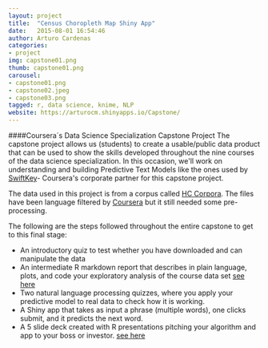```yaml
---
layout: project
title:  "Census Choropleth Map Shiny App"
date:   2015-08-01 16:54:46
author: Arturo Cardenas
categories:
- project
img: capstone01.png
thumb: capstone01.png
carousel:
- capstone01.png
- capstone02.jpeg
- capstone03.png
tagged: r, data science, knime, NLP
website: https://arturocm.shinyapps.io/Capstone/
---
```

####Coursera´s Data Science Specialization Capstone Project
The capstone project allows us (students) to create a usable/public data product that can
be used to show the skills developed throughout the nine courses of the data science specialization.
In this occasion, we\'ll work on understanding and building Predictive Text Models like the ones used by
<a href=" http://swiftkey.com/en/" target="_blank">SwiftKey</a>- Coursera\'s corporate partner for this capstone project.


The data used in this project is from a corpus called
<a href=" http://www.corpora.heliohost.org " target="_blank">HC Corpora</a>.
The files have been language filtered by <a href=" http://www.coursera.org" target="_blank">Coursera</a>
but it still needed some pre-processing.

The following are the steps followed throughout the entire capstone to get to this final stage:
<ul>
	<li>An introductory quiz to test whether you have downloaded and can manipulate the data</li>
	<li>An intermediate R markdown report that describes in plain language, plots, and code your exploratory analysis of the course data set <a href="http://rpubs.com/arturocm/capstone_milestone" target="_blank">see here</a></li>
	<li>Two natural language processing quizzes, where you apply your predictive model to real data to check how it is working. </li>
	<li>A Shiny app that takes as input a phrase (multiple words), one clicks submit, and it predicts the next word. </li>
	<li>A 5 slide deck created with R presentations pitching your algorithm and app to your boss or investor. <a href="http://rpubs.com/arturocm/capstone" target="_blank">see here</a></li>
</ul>
